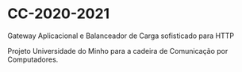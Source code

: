 # CC-2020-2021
Gateway Aplicacional e Balanceador de Carga sofisticado para HTTP

Projeto Universidade do Minho para a cadeira de Comunicação por Computadores.
